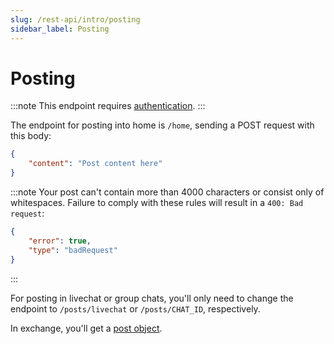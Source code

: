 ```yaml
---
slug: /rest-api/intro/posting
sidebar_label: Posting
---
```


# Posting
:::note
This endpoint requires [authentication](/rest-api/intro/authentication).
:::

The endpoint for posting into home is `/home`, sending a POST request with this body:
```json
{
    "content": "Post content here"
}
```

:::note
Your post can't contain more than 4000 characters or consist only of whitespaces. Failure to comply with these rules will result in a `400: Bad request`:
```json
{
    "error": true,
    "type": "badRequest"
}
```
:::

For posting in livechat or group chats, you'll only need to change the endpoint to `/posts/livechat` or `/posts/CHAT_ID`, respectively.

In exchange, you'll get a [post object](/objects/post#examples).
